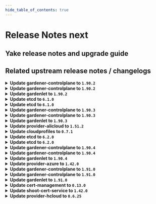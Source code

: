 ```yaml
---
hide_table_of_contents: true
---
```


# Release Notes next

## Yake release notes and upgrade guide

## Related upstream release notes / changelogs


<details>
<summary><b>Update gardener-controlplane to <code>1.90.2</code></b></summary>

# [gardener/gardener]

## 🐛 Bug Fixes

- `[USER]` An issue has been fixed which caused `Shoot` reconciliation to get stuck because the API discovery used to generate the read-only `ClusterRole` for `shoots/viewerkubeconfig` subresource failed. by @rfranzke [#9361]

## Docker Images
- admission-controller: `europe-docker.pkg.dev/gardener-project/releases/gardener/admission-controller:v1.90.2`
- apiserver: `europe-docker.pkg.dev/gardener-project/releases/gardener/apiserver:v1.90.2`
- controller-manager: `europe-docker.pkg.dev/gardener-project/releases/gardener/controller-manager:v1.90.2`
- gardenlet: `europe-docker.pkg.dev/gardener-project/releases/gardener/gardenlet:v1.90.2`
- node-agent: `europe-docker.pkg.dev/gardener-project/releases/gardener/node-agent:v1.90.2`
- operator: `europe-docker.pkg.dev/gardener-project/releases/gardener/operator:v1.90.2`
- resource-manager: `europe-docker.pkg.dev/gardener-project/releases/gardener/resource-manager:v1.90.2`
- scheduler: `europe-docker.pkg.dev/gardener-project/releases/gardener/scheduler:v1.90.2`


</details>

<details>
<summary><b>Update gardener-controlplane to <code>1.90.2</code></b></summary>

# [gardener/gardener]

## 🐛 Bug Fixes

- `[USER]` An issue has been fixed which caused `Shoot` reconciliation to get stuck because the API discovery used to generate the read-only `ClusterRole` for `shoots/viewerkubeconfig` subresource failed. by @rfranzke [#9361]

## Docker Images
- admission-controller: `europe-docker.pkg.dev/gardener-project/releases/gardener/admission-controller:v1.90.2`
- apiserver: `europe-docker.pkg.dev/gardener-project/releases/gardener/apiserver:v1.90.2`
- controller-manager: `europe-docker.pkg.dev/gardener-project/releases/gardener/controller-manager:v1.90.2`
- gardenlet: `europe-docker.pkg.dev/gardener-project/releases/gardener/gardenlet:v1.90.2`
- node-agent: `europe-docker.pkg.dev/gardener-project/releases/gardener/node-agent:v1.90.2`
- operator: `europe-docker.pkg.dev/gardener-project/releases/gardener/operator:v1.90.2`
- resource-manager: `europe-docker.pkg.dev/gardener-project/releases/gardener/resource-manager:v1.90.2`
- scheduler: `europe-docker.pkg.dev/gardener-project/releases/gardener/scheduler:v1.90.2`


</details>

<details>
<summary><b>Update gardenlet to <code>1.90.2</code></b></summary>

# [gardener/gardener]

## 🐛 Bug Fixes

- `[USER]` An issue has been fixed which caused `Shoot` reconciliation to get stuck because the API discovery used to generate the read-only `ClusterRole` for `shoots/viewerkubeconfig` subresource failed. by @rfranzke [#9361]

## Docker Images
- admission-controller: `europe-docker.pkg.dev/gardener-project/releases/gardener/admission-controller:v1.90.2`
- apiserver: `europe-docker.pkg.dev/gardener-project/releases/gardener/apiserver:v1.90.2`
- controller-manager: `europe-docker.pkg.dev/gardener-project/releases/gardener/controller-manager:v1.90.2`
- gardenlet: `europe-docker.pkg.dev/gardener-project/releases/gardener/gardenlet:v1.90.2`
- node-agent: `europe-docker.pkg.dev/gardener-project/releases/gardener/node-agent:v1.90.2`
- operator: `europe-docker.pkg.dev/gardener-project/releases/gardener/operator:v1.90.2`
- resource-manager: `europe-docker.pkg.dev/gardener-project/releases/gardener/resource-manager:v1.90.2`
- scheduler: `europe-docker.pkg.dev/gardener-project/releases/gardener/scheduler:v1.90.2`


</details>

<details>
<summary><b>Update etcd to <code>6.1.0</code></b></summary>

## What's Changed
* Pass through .values.backup.secretData by @j2L4e in https://github.com/gardener-community/etcd/pull/15

## New Contributors
* @j2L4e made their first contribution in https://github.com/gardener-community/etcd/pull/15

**Full Changelog**: https://github.com/gardener-community/etcd/compare/6.0.0...6.1.0

</details>

<details>
<summary><b>Update etcd to <code>6.1.0</code></b></summary>

## What's Changed
* Pass through .values.backup.secretData by @j2L4e in https://github.com/gardener-community/etcd/pull/15

## New Contributors
* @j2L4e made their first contribution in https://github.com/gardener-community/etcd/pull/15

**Full Changelog**: https://github.com/gardener-community/etcd/compare/6.0.0...6.1.0

</details>

<details>
<summary><b>Update gardener-controlplane to <code>1.90.3</code></b></summary>

The release-notes for component **github.com/gardener/gardener** in version **v1.90.3** exceeded the maximum length of 25000 characters allowed by GitHub for release-bodies.
They have been uploaded as release-asset and can be found at https://github.com/gardener/gardener/releases/download/v1.90.3/release_notes.md.

</details>

<details>
<summary><b>Update gardener-controlplane to <code>1.90.3</code></b></summary>

The release-notes for component **github.com/gardener/gardener** in version **v1.90.3** exceeded the maximum length of 25000 characters allowed by GitHub for release-bodies.
They have been uploaded as release-asset and can be found at https://github.com/gardener/gardener/releases/download/v1.90.3/release_notes.md.

</details>

<details>
<summary><b>Update gardenlet to <code>1.90.3</code></b></summary>

The release-notes for component **github.com/gardener/gardener** in version **v1.90.3** exceeded the maximum length of 25000 characters allowed by GitHub for release-bodies.
They have been uploaded as release-asset and can be found at https://github.com/gardener/gardener/releases/download/v1.90.3/release_notes.md.

</details>

<details>
<summary><b>Update provider-alicloud to <code>1.51.2</code></b></summary>

no release notes available

## Docker Images
- gardener-extension-admission-alicloud: `europe-docker.pkg.dev/gardener-project/releases/gardener/extensions/admission-alicloud:v1.51.2`
- gardener-extension-provider-alicloud: `europe-docker.pkg.dev/gardener-project/releases/gardener/extensions/provider-alicloud:v1.51.2`


</details>

<details>
<summary><b>Update cloudprofiles to <code>0.7.1</code></b></summary>

**Full Changelog**: https://github.com/gardener-community/cloudprofiles/compare/0.7.0...0.7.1

</details>

<details>
<summary><b>Update etcd to <code>6.2.0</code></b></summary>

## What's Changed
* Define images repository and tag as seperate keys, fallback to old style by @lotharbach in https://github.com/gardener-community/etcd/pull/16
* Switch to new upstream registry



**Full Changelog**: https://github.com/gardener-community/etcd/compare/6.1.0...6.2.0

</details>

<details>
<summary><b>Update etcd to <code>6.2.0</code></b></summary>

## What's Changed
* Define images repository and tag as seperate keys, fallback to old style by @lotharbach in https://github.com/gardener-community/etcd/pull/16
* Switch to new upstream registry



**Full Changelog**: https://github.com/gardener-community/etcd/compare/6.1.0...6.2.0

</details>

<details>
<summary><b>Update gardener-controlplane to <code>1.90.4</code></b></summary>

# [gardener/gardener]

## 🐛 Bug Fixes

- `[OPERATOR]` A configuration issue of the prometheus-operator managed alertmanager instances is fixed. by @istvanballok [#9420]
- `[OPERATOR]` A bug has been fixed which prevented pods from starting on clusters of at least `1.28` if they were using old `PersistentVolume`s created with the deprecated `failure-domain.beta.kubernetes.io/{zone,region}` labels. by @rfranzke [#9413]

## Docker Images
- admission-controller: `europe-docker.pkg.dev/gardener-project/releases/gardener/admission-controller:v1.90.4`
- apiserver: `europe-docker.pkg.dev/gardener-project/releases/gardener/apiserver:v1.90.4`
- controller-manager: `europe-docker.pkg.dev/gardener-project/releases/gardener/controller-manager:v1.90.4`
- gardenlet: `europe-docker.pkg.dev/gardener-project/releases/gardener/gardenlet:v1.90.4`
- node-agent: `europe-docker.pkg.dev/gardener-project/releases/gardener/node-agent:v1.90.4`
- operator: `europe-docker.pkg.dev/gardener-project/releases/gardener/operator:v1.90.4`
- resource-manager: `europe-docker.pkg.dev/gardener-project/releases/gardener/resource-manager:v1.90.4`
- scheduler: `europe-docker.pkg.dev/gardener-project/releases/gardener/scheduler:v1.90.4`


</details>

<details>
<summary><b>Update gardener-controlplane to <code>1.90.4</code></b></summary>

# [gardener/gardener]

## 🐛 Bug Fixes

- `[OPERATOR]` A configuration issue of the prometheus-operator managed alertmanager instances is fixed. by @istvanballok [#9420]
- `[OPERATOR]` A bug has been fixed which prevented pods from starting on clusters of at least `1.28` if they were using old `PersistentVolume`s created with the deprecated `failure-domain.beta.kubernetes.io/{zone,region}` labels. by @rfranzke [#9413]

## Docker Images
- admission-controller: `europe-docker.pkg.dev/gardener-project/releases/gardener/admission-controller:v1.90.4`
- apiserver: `europe-docker.pkg.dev/gardener-project/releases/gardener/apiserver:v1.90.4`
- controller-manager: `europe-docker.pkg.dev/gardener-project/releases/gardener/controller-manager:v1.90.4`
- gardenlet: `europe-docker.pkg.dev/gardener-project/releases/gardener/gardenlet:v1.90.4`
- node-agent: `europe-docker.pkg.dev/gardener-project/releases/gardener/node-agent:v1.90.4`
- operator: `europe-docker.pkg.dev/gardener-project/releases/gardener/operator:v1.90.4`
- resource-manager: `europe-docker.pkg.dev/gardener-project/releases/gardener/resource-manager:v1.90.4`
- scheduler: `europe-docker.pkg.dev/gardener-project/releases/gardener/scheduler:v1.90.4`


</details>

<details>
<summary><b>Update gardenlet to <code>1.90.4</code></b></summary>

# [gardener/gardener]

## 🐛 Bug Fixes

- `[OPERATOR]` A configuration issue of the prometheus-operator managed alertmanager instances is fixed. by @istvanballok [#9420]
- `[OPERATOR]` A bug has been fixed which prevented pods from starting on clusters of at least `1.28` if they were using old `PersistentVolume`s created with the deprecated `failure-domain.beta.kubernetes.io/{zone,region}` labels. by @rfranzke [#9413]

## Docker Images
- admission-controller: `europe-docker.pkg.dev/gardener-project/releases/gardener/admission-controller:v1.90.4`
- apiserver: `europe-docker.pkg.dev/gardener-project/releases/gardener/apiserver:v1.90.4`
- controller-manager: `europe-docker.pkg.dev/gardener-project/releases/gardener/controller-manager:v1.90.4`
- gardenlet: `europe-docker.pkg.dev/gardener-project/releases/gardener/gardenlet:v1.90.4`
- node-agent: `europe-docker.pkg.dev/gardener-project/releases/gardener/node-agent:v1.90.4`
- operator: `europe-docker.pkg.dev/gardener-project/releases/gardener/operator:v1.90.4`
- resource-manager: `europe-docker.pkg.dev/gardener-project/releases/gardener/resource-manager:v1.90.4`
- scheduler: `europe-docker.pkg.dev/gardener-project/releases/gardener/scheduler:v1.90.4`


</details>

<details>
<summary><b>Update provider-azure to <code>1.42.0</code></b></summary>

# [gardener/machine-controller-manager]

## ⚠️ Breaking Changes

- `[OPERATOR]` Change OCI Image Registry from GCR (`eu.gcr.io/gardener-project`) to Artifact-Registry (`europe-docker.pkg.dev/gardener-project/releases`). Users should update their references. by @ccwienk [gardener/machine-controller-manager#878]
## 🐛 Bug Fixes

- `[OPERATOR]` Fix for edge case of Node object deletion missed during machine termination. by @elankath [gardener/machine-controller-manager#887]
- `[DEVELOPER]` MCM restart happens properly in integration tests now. This fix will get activated, once this version is vendored in your mcm-provider by @sssash18 [gardener/machine-controller-manager#879]
## 🏃 Others

- `[DEVELOPER]` Bump `k8s.io/*` deps to `v0.28.2` by @afritzler [gardener/machine-controller-manager#858]
- `[DEVELOPER]` go-git now removed from dependencies due to CVE's. by @elankath [gardener/machine-controller-manager#896]
- `[OPERATOR]` fixed IT for seed with k8s >= 1.27 as control cluster  by @piyuagr [gardener/machine-controller-manager#869]
- `[OPERATOR]` Architecture field added in the nodetemplate. This will allow CA to pickup architecture from machine class and schedule pods on relevant arch nodes. by @sssash18 [gardener/machine-controller-manager#894]
- `[OPERATOR]` machine controller won't reconcile machine on non-spec update events by @himanshu-kun [gardener/machine-controller-manager#877]
## 📖 Documentation

- `[DEVELOPER]` Phase transition diagram for a machine object is added to FAQs by @himanshu-kun [gardener/machine-controller-manager#886]
# [gardener/gardener-extension-provider-azure]

## ✨ New Features

- `[OPERATOR]` Updated the default storage account SKU from StandardLRS to StandardZRS to enhance data durability and availability. by @seshachalam-yv [#790]
## 🐛 Bug Fixes

- `[DEVELOPER]` `source-` prefix of `BackupEntry` name is being ignored when performing entry deletion by @Kostov6 [#805]
## 🏃 Others

- `[OPERATOR]` fix an issue where an empty infrastructure state would cause issues when picking the proper reconciler. by @kon-angelo [#787]
- `[OPERATOR]` Fix an issue where backupentry secrets would not be deleted due to incorrect credential format error. by @kon-angelo [#795]
# [gardener/machine-controller-manager-provider-azure]

## 🏃 Others

- `[OPERATOR]` Fixed handling for data disk in ToBeDetached=true state during vm deletion by @unmarshall [gardener/machine-controller-manager-provider-azure#132]
- `[OPERATOR]` Fixed the gap where VM marketplace images with no plans were not handled properly. Now one can start VMs having marketplace image with no plan. by @unmarshall [gardener/machine-controller-manager-provider-azure#134]
- `[USER]` Fixed recording of erroneous metrics for driver and API requests by @unmarshall [gardener/machine-controller-manager-provider-azure#130]
- `[USER]` Uses new Azure SDK as the older go-autorest is out of support.   
  Adds 2 new metrics which compute driver API call duration and Azure API call duration for all successful API calls.  
  Recently introduced Azure fakes are used extensively for unit tests.  
  Driver.GetMachineStatus now only gets the status from the Machine and not from associated NIC(s).  
  Deletion of a machine now cascade deletes NIC(s) and Disk(s) (OSDisk and DataDisk(s)) as well. Previously it was a 2 step process of detatch followed by a delete.  
  In the API following have been marked as deprecated:  
  - Constants: [api.AzureClientID, api.AzureClientSecret, api.AzureSubscriptionID, api.AzureTenantID, api.AzureAlternativeClientID, api.AzureAlternativeClientSecret, api.AzureAlternativeSubscriptionID, api.AzureAlternativeTenantID, api.MachineSetKindVMO and api.MachineSetKindAvailabilitySet]  
  - AzureVirtualMachineProperties.MachineSet has been marked as deprecated by @unmarshall [gardener/machine-controller-manager-provider-azure#105]
- `[USER]` Updated the following dependencies:  
  --------------------------------------------------------------------------------------------------------------  
  * github.com/Azure/azure-sdk-for-go/sdk/resourcemanager/compute/armcompute/v5 [v5.3.0-beta.2 to v5.3.0]  
  * github.com/Azure/azure-sdk-for-go/sdk/resourcemanager/marketplaceordering/armmarketplaceordering [v1.2.0-beta.3 to v1.2.0]  
  * github.com/Azure/azure-sdk-for-go/sdk/resourcemanager/network/armnetwork/v4 [v4.3.0-beta.1 to v4.3.0]  
  * github.com/Azure/azure-sdk-for-go/sdk/resourcemanager/resources/armresources [v1.2.0-beta.3 to v1.2.0] by @unmarshall [gardener/machine-controller-manager-provider-azure#117]
# [gardener/terraformer]

## 🏃 Others

- `[OPERATOR]` Update go -> v1.21.5 by @kon-angelo [gardener/terraformer#146]
- `[OPERATOR]` Update alpine -> v1.29.0 by @kon-angelo [gardener/terraformer#146]

## Docker Images
- gardener-extension-admission-azure: `europe-docker.pkg.dev/gardener-project/releases/gardener/extensions/admission-azure:v1.42.0`
- gardener-extension-provider-azure: `europe-docker.pkg.dev/gardener-project/releases/gardener/extensions/provider-azure:v1.42.0`


</details>

<details>
<summary><b>Update gardener-controlplane to <code>1.91.0</code></b></summary>

# [gardener/gardener]

## ⚠️ Breaking Changes

- `[USER]` Deprecated `.spec.kubernetes.allowPrivilegedContainers` field in the Shoot API is now removed. by @shafeeqes [#9274]
- `[USER]` The `.status.advertisedAddresses[]` list in a `Shoot`'s status now includes the `Shoot`'s service account issuer under the name `service-account-issuer`. Please revisit any logic that might depend on all advertised addresses being used for communication with the `kube-apiserver` of a shoot cluster. by @dimityrmirchev [#9196]
- `[OPERATOR]` The `ShootForceDeletion` feature gate has been promoted to beta and is turned on by default.  by @acumino [#9325]
## ✨ New Features

- `[DEVELOPER]` The `{garden,seed,shoot}-care` controllers now incorporate `ManagedResource`s into all relevant conditions, and it is possible to override the condition type into which a `ManagedResource`'s status gets incorporated via the `care.gardener.cloud/condition-type` label. Please consult the respective documentation for more information ([`garden-care`](https://github.com/gardener/gardener/blob/master/docs/concepts/operator.md#care-reconciler), [`seed-care`](https://github.com/gardener/gardener/blob/master/docs/concepts/gardenlet.md#care-reconciler-1), [`shoot-care`](https://github.com/gardener/gardener/blob/master/docs/concepts/gardenlet.md#care-reconciler-2)). by @rfranzke [#9313]
- `[OPERATOR]` The gardenlet now synchronizes the service account public keys of shoot clusters that have managed issuer enabled. The public keys are stored in a dedicated `gardener-system-shoot-issuer` namespace in the Garden cluster. by @dimityrmirchev [#9354]
- `[OPERATOR]` `gardener-resource-manager` now considers the health and the progressing status for `Certificate` and `Issuer` resources (see [cert-management](https://github.com/gardener/cert-management/)) managed via `ManagedResource`s. by @timuthy [#9326]
- `[OPERATOR]` The Shoot maintenance controller now removes unsupported feature gates and admission plugins from the Shoot during force upgrades. by @shafeeqes [#9365]
- `[OPERATOR]` `gardener-operator` now deploys two Alertmanager replicas into the `garden` namespace. They don't come with any configuration by default. It is in the responsibility of the human operators to create `monitoring.coreos.com/v1alpha1.AlertmanagerConfig` resources with the proper configuration suitable for their needs. Read more about it [here](https://github.com/gardener/gardener/blob/master/docs/concepts/operator.md#observability). by @rfranzke [#9301]
- `[OPERATOR]` The `ControlPlaneHealthy` condition in `Shoot`s now reports an issue when `{kube,machine}-controller-manager` or `cluster-autoscaler` are scaled down to `0` replicas. The `EveryNodeReady` condition in `Shoot`s now reports an issue when at least `20%` of the `Lease`s related to nodes in the `kube-node-lease` namespace are expired. by @rfranzke [#9376]
## 🐛 Bug Fixes

- `[DEVELOPER]` Function `NewClientFromBytes` in package `pkg/client/kubernetes/client.go` was fixed to consider `AllowedUserFields`. Earlier, it failed when creating a Kubernetes client with a special but allowed fields in the Kubeconfig (e.g. `auth-provider`). by @timuthy [#9333]
## 🏃 Others

- `[OPERATOR]` Update CoreDNS to v1.11.1. by @DockToFuture [#8945]
- `[OPERATOR]` The gardener operator documentation now closes resembles the reality of the coding. by @ScheererJ [#9342]
- `[OPERATOR]` The istio ingress gateway orphan namespace detection no longer interferes with the istio ingress gateway zone migration in case the target zone names are unknown and there is no active usage. by @ScheererJ [#9460]
- `[OPERATOR]` The ingress domain of kube-apiserver should work again for single-zonal shoot control planes. by @ScheererJ [#9393]
- `[OPERATOR]` There is a new plutono dashboard named `Container Images` that currently contains 2 panels for image pull durations. by @ialidzhikov [#9422]
- `[OPERATOR]` Port 8132 of istio ingress gateway will respond to all ordinary http requests with a redirect (301) to the https port by @ScheererJ [#9332]
- `[OPERATOR]` The operating system config reconciler of the `gardener-node-agent` now creates directories with `0755` permissions when it creates files listed in the corresponding `OperatingSystemConfig` on the node. Previously these directories were created with no permissions. by @plkokanov [#9443]
- `[OPERATOR]` Seed clusters with a wildcard certificate no longer use `Ingress` resources to expose `kube-apiserver`. Instead, `Istio` resources are directly used now. by @ScheererJ [#9300]
- `[OPERATOR]` Shoot clusters should stay accessible after istio ingress gateway migration via annotation alpha.istio-ingress.gardener.cloud/migrate-to was triggered. by @ScheererJ [#9423]
- `[OPERATOR]` Operators can create duplicate istio ingress gateways for migration if the zone names should be changed in the seed specification by @ScheererJ [#9304]
- `[DEVELOPER]` Now the observability applications which are also targets of the authentication & authorization proxies share common label.  by @nickytd [#9385]
- `[DEVELOPER]` Local dev setup can now deploy a cluster with volume resize support. by @dnaeon [#9363]

## Docker Images
- admission-controller: `europe-docker.pkg.dev/gardener-project/releases/gardener/admission-controller:v1.91.0`
- apiserver: `europe-docker.pkg.dev/gardener-project/releases/gardener/apiserver:v1.91.0`
- controller-manager: `europe-docker.pkg.dev/gardener-project/releases/gardener/controller-manager:v1.91.0`
- gardenlet: `europe-docker.pkg.dev/gardener-project/releases/gardener/gardenlet:v1.91.0`
- node-agent: `europe-docker.pkg.dev/gardener-project/releases/gardener/node-agent:v1.91.0`
- operator: `europe-docker.pkg.dev/gardener-project/releases/gardener/operator:v1.91.0`
- resource-manager: `europe-docker.pkg.dev/gardener-project/releases/gardener/resource-manager:v1.91.0`
- scheduler: `europe-docker.pkg.dev/gardener-project/releases/gardener/scheduler:v1.91.0`


</details>

<details>
<summary><b>Update gardener-controlplane to <code>1.91.0</code></b></summary>

# [gardener/gardener]

## ⚠️ Breaking Changes

- `[USER]` Deprecated `.spec.kubernetes.allowPrivilegedContainers` field in the Shoot API is now removed. by @shafeeqes [#9274]
- `[USER]` The `.status.advertisedAddresses[]` list in a `Shoot`'s status now includes the `Shoot`'s service account issuer under the name `service-account-issuer`. Please revisit any logic that might depend on all advertised addresses being used for communication with the `kube-apiserver` of a shoot cluster. by @dimityrmirchev [#9196]
- `[OPERATOR]` The `ShootForceDeletion` feature gate has been promoted to beta and is turned on by default.  by @acumino [#9325]
## ✨ New Features

- `[DEVELOPER]` The `{garden,seed,shoot}-care` controllers now incorporate `ManagedResource`s into all relevant conditions, and it is possible to override the condition type into which a `ManagedResource`'s status gets incorporated via the `care.gardener.cloud/condition-type` label. Please consult the respective documentation for more information ([`garden-care`](https://github.com/gardener/gardener/blob/master/docs/concepts/operator.md#care-reconciler), [`seed-care`](https://github.com/gardener/gardener/blob/master/docs/concepts/gardenlet.md#care-reconciler-1), [`shoot-care`](https://github.com/gardener/gardener/blob/master/docs/concepts/gardenlet.md#care-reconciler-2)). by @rfranzke [#9313]
- `[OPERATOR]` The gardenlet now synchronizes the service account public keys of shoot clusters that have managed issuer enabled. The public keys are stored in a dedicated `gardener-system-shoot-issuer` namespace in the Garden cluster. by @dimityrmirchev [#9354]
- `[OPERATOR]` `gardener-resource-manager` now considers the health and the progressing status for `Certificate` and `Issuer` resources (see [cert-management](https://github.com/gardener/cert-management/)) managed via `ManagedResource`s. by @timuthy [#9326]
- `[OPERATOR]` The Shoot maintenance controller now removes unsupported feature gates and admission plugins from the Shoot during force upgrades. by @shafeeqes [#9365]
- `[OPERATOR]` `gardener-operator` now deploys two Alertmanager replicas into the `garden` namespace. They don't come with any configuration by default. It is in the responsibility of the human operators to create `monitoring.coreos.com/v1alpha1.AlertmanagerConfig` resources with the proper configuration suitable for their needs. Read more about it [here](https://github.com/gardener/gardener/blob/master/docs/concepts/operator.md#observability). by @rfranzke [#9301]
- `[OPERATOR]` The `ControlPlaneHealthy` condition in `Shoot`s now reports an issue when `{kube,machine}-controller-manager` or `cluster-autoscaler` are scaled down to `0` replicas. The `EveryNodeReady` condition in `Shoot`s now reports an issue when at least `20%` of the `Lease`s related to nodes in the `kube-node-lease` namespace are expired. by @rfranzke [#9376]
## 🐛 Bug Fixes

- `[DEVELOPER]` Function `NewClientFromBytes` in package `pkg/client/kubernetes/client.go` was fixed to consider `AllowedUserFields`. Earlier, it failed when creating a Kubernetes client with a special but allowed fields in the Kubeconfig (e.g. `auth-provider`). by @timuthy [#9333]
## 🏃 Others

- `[OPERATOR]` Update CoreDNS to v1.11.1. by @DockToFuture [#8945]
- `[OPERATOR]` The gardener operator documentation now closes resembles the reality of the coding. by @ScheererJ [#9342]
- `[OPERATOR]` The istio ingress gateway orphan namespace detection no longer interferes with the istio ingress gateway zone migration in case the target zone names are unknown and there is no active usage. by @ScheererJ [#9460]
- `[OPERATOR]` The ingress domain of kube-apiserver should work again for single-zonal shoot control planes. by @ScheererJ [#9393]
- `[OPERATOR]` There is a new plutono dashboard named `Container Images` that currently contains 2 panels for image pull durations. by @ialidzhikov [#9422]
- `[OPERATOR]` Port 8132 of istio ingress gateway will respond to all ordinary http requests with a redirect (301) to the https port by @ScheererJ [#9332]
- `[OPERATOR]` The operating system config reconciler of the `gardener-node-agent` now creates directories with `0755` permissions when it creates files listed in the corresponding `OperatingSystemConfig` on the node. Previously these directories were created with no permissions. by @plkokanov [#9443]
- `[OPERATOR]` Seed clusters with a wildcard certificate no longer use `Ingress` resources to expose `kube-apiserver`. Instead, `Istio` resources are directly used now. by @ScheererJ [#9300]
- `[OPERATOR]` Shoot clusters should stay accessible after istio ingress gateway migration via annotation alpha.istio-ingress.gardener.cloud/migrate-to was triggered. by @ScheererJ [#9423]
- `[OPERATOR]` Operators can create duplicate istio ingress gateways for migration if the zone names should be changed in the seed specification by @ScheererJ [#9304]
- `[DEVELOPER]` Now the observability applications which are also targets of the authentication & authorization proxies share common label.  by @nickytd [#9385]
- `[DEVELOPER]` Local dev setup can now deploy a cluster with volume resize support. by @dnaeon [#9363]

## Docker Images
- admission-controller: `europe-docker.pkg.dev/gardener-project/releases/gardener/admission-controller:v1.91.0`
- apiserver: `europe-docker.pkg.dev/gardener-project/releases/gardener/apiserver:v1.91.0`
- controller-manager: `europe-docker.pkg.dev/gardener-project/releases/gardener/controller-manager:v1.91.0`
- gardenlet: `europe-docker.pkg.dev/gardener-project/releases/gardener/gardenlet:v1.91.0`
- node-agent: `europe-docker.pkg.dev/gardener-project/releases/gardener/node-agent:v1.91.0`
- operator: `europe-docker.pkg.dev/gardener-project/releases/gardener/operator:v1.91.0`
- resource-manager: `europe-docker.pkg.dev/gardener-project/releases/gardener/resource-manager:v1.91.0`
- scheduler: `europe-docker.pkg.dev/gardener-project/releases/gardener/scheduler:v1.91.0`


</details>

<details>
<summary><b>Update gardenlet to <code>1.91.0</code></b></summary>

# [gardener/gardener]

## ⚠️ Breaking Changes

- `[USER]` Deprecated `.spec.kubernetes.allowPrivilegedContainers` field in the Shoot API is now removed. by @shafeeqes [#9274]
- `[USER]` The `.status.advertisedAddresses[]` list in a `Shoot`'s status now includes the `Shoot`'s service account issuer under the name `service-account-issuer`. Please revisit any logic that might depend on all advertised addresses being used for communication with the `kube-apiserver` of a shoot cluster. by @dimityrmirchev [#9196]
- `[OPERATOR]` The `ShootForceDeletion` feature gate has been promoted to beta and is turned on by default.  by @acumino [#9325]
## ✨ New Features

- `[DEVELOPER]` The `{garden,seed,shoot}-care` controllers now incorporate `ManagedResource`s into all relevant conditions, and it is possible to override the condition type into which a `ManagedResource`'s status gets incorporated via the `care.gardener.cloud/condition-type` label. Please consult the respective documentation for more information ([`garden-care`](https://github.com/gardener/gardener/blob/master/docs/concepts/operator.md#care-reconciler), [`seed-care`](https://github.com/gardener/gardener/blob/master/docs/concepts/gardenlet.md#care-reconciler-1), [`shoot-care`](https://github.com/gardener/gardener/blob/master/docs/concepts/gardenlet.md#care-reconciler-2)). by @rfranzke [#9313]
- `[OPERATOR]` The gardenlet now synchronizes the service account public keys of shoot clusters that have managed issuer enabled. The public keys are stored in a dedicated `gardener-system-shoot-issuer` namespace in the Garden cluster. by @dimityrmirchev [#9354]
- `[OPERATOR]` `gardener-resource-manager` now considers the health and the progressing status for `Certificate` and `Issuer` resources (see [cert-management](https://github.com/gardener/cert-management/)) managed via `ManagedResource`s. by @timuthy [#9326]
- `[OPERATOR]` The Shoot maintenance controller now removes unsupported feature gates and admission plugins from the Shoot during force upgrades. by @shafeeqes [#9365]
- `[OPERATOR]` `gardener-operator` now deploys two Alertmanager replicas into the `garden` namespace. They don't come with any configuration by default. It is in the responsibility of the human operators to create `monitoring.coreos.com/v1alpha1.AlertmanagerConfig` resources with the proper configuration suitable for their needs. Read more about it [here](https://github.com/gardener/gardener/blob/master/docs/concepts/operator.md#observability). by @rfranzke [#9301]
- `[OPERATOR]` The `ControlPlaneHealthy` condition in `Shoot`s now reports an issue when `{kube,machine}-controller-manager` or `cluster-autoscaler` are scaled down to `0` replicas. The `EveryNodeReady` condition in `Shoot`s now reports an issue when at least `20%` of the `Lease`s related to nodes in the `kube-node-lease` namespace are expired. by @rfranzke [#9376]
## 🐛 Bug Fixes

- `[DEVELOPER]` Function `NewClientFromBytes` in package `pkg/client/kubernetes/client.go` was fixed to consider `AllowedUserFields`. Earlier, it failed when creating a Kubernetes client with a special but allowed fields in the Kubeconfig (e.g. `auth-provider`). by @timuthy [#9333]
## 🏃 Others

- `[OPERATOR]` Update CoreDNS to v1.11.1. by @DockToFuture [#8945]
- `[OPERATOR]` The gardener operator documentation now closes resembles the reality of the coding. by @ScheererJ [#9342]
- `[OPERATOR]` The istio ingress gateway orphan namespace detection no longer interferes with the istio ingress gateway zone migration in case the target zone names are unknown and there is no active usage. by @ScheererJ [#9460]
- `[OPERATOR]` The ingress domain of kube-apiserver should work again for single-zonal shoot control planes. by @ScheererJ [#9393]
- `[OPERATOR]` There is a new plutono dashboard named `Container Images` that currently contains 2 panels for image pull durations. by @ialidzhikov [#9422]
- `[OPERATOR]` Port 8132 of istio ingress gateway will respond to all ordinary http requests with a redirect (301) to the https port by @ScheererJ [#9332]
- `[OPERATOR]` The operating system config reconciler of the `gardener-node-agent` now creates directories with `0755` permissions when it creates files listed in the corresponding `OperatingSystemConfig` on the node. Previously these directories were created with no permissions. by @plkokanov [#9443]
- `[OPERATOR]` Seed clusters with a wildcard certificate no longer use `Ingress` resources to expose `kube-apiserver`. Instead, `Istio` resources are directly used now. by @ScheererJ [#9300]
- `[OPERATOR]` Shoot clusters should stay accessible after istio ingress gateway migration via annotation alpha.istio-ingress.gardener.cloud/migrate-to was triggered. by @ScheererJ [#9423]
- `[OPERATOR]` Operators can create duplicate istio ingress gateways for migration if the zone names should be changed in the seed specification by @ScheererJ [#9304]
- `[DEVELOPER]` Now the observability applications which are also targets of the authentication & authorization proxies share common label.  by @nickytd [#9385]
- `[DEVELOPER]` Local dev setup can now deploy a cluster with volume resize support. by @dnaeon [#9363]

## Docker Images
- admission-controller: `europe-docker.pkg.dev/gardener-project/releases/gardener/admission-controller:v1.91.0`
- apiserver: `europe-docker.pkg.dev/gardener-project/releases/gardener/apiserver:v1.91.0`
- controller-manager: `europe-docker.pkg.dev/gardener-project/releases/gardener/controller-manager:v1.91.0`
- gardenlet: `europe-docker.pkg.dev/gardener-project/releases/gardener/gardenlet:v1.91.0`
- node-agent: `europe-docker.pkg.dev/gardener-project/releases/gardener/node-agent:v1.91.0`
- operator: `europe-docker.pkg.dev/gardener-project/releases/gardener/operator:v1.91.0`
- resource-manager: `europe-docker.pkg.dev/gardener-project/releases/gardener/resource-manager:v1.91.0`
- scheduler: `europe-docker.pkg.dev/gardener-project/releases/gardener/scheduler:v1.91.0`


</details>

<details>
<summary><b>Update cert-management to <code>0.13.0</code></b></summary>

# [gardener/cert-management]

## ✨ New Features

- `[USER]` The algorithm and size for the private key can now be specified in the certificate spec section to override the default algorithm `RSA` with key size 2048.  
  Supported algorithms are `RSA` and `ECDSA`. For `RSA` the allowed key sizes are `2048`, `3072`, and `4096` with `2048` as default is not specified explicitly. For `ECDSA` the allowed key sizes are `256` and `384` with `256` as default.  
  These algorithms and key sizes are supported by Let's Encrypt. For other ACME servers please check their documentation for information about supported combinations. by @MartinWeindel [#168]

## Docker Images
- cert-management: `europe-docker.pkg.dev/gardener-project/releases/cert-controller-manager:v0.13.0`


</details>

<details>
<summary><b>Update shoot-cert-service to <code>1.42.0</code></b></summary>

# [gardener/gardener-extension-shoot-cert-service]

## ⚠️ Breaking Changes

- `[OPERATOR]` `extension-shoot-cert-service` no longer supports Shoots with Кubernetes version == 1.24. by @shafeeqes [#223]
## 🏃 Others

- `[OPERATOR]` Bumps github.com/gardener/gardener from 1.90.0 to 1.91.0. by @dependabot[bot] [#244]
- `[OPERATOR]` Bumps github.com/gardener/gardener from 1.89.0 to 1.90.0. by @dependabot[bot] [#238]
# [gardener/cert-management]

## ✨ New Features

- `[USER]` The algorithm and size for the private key can now be specified in the certificate spec section to override the default algorithm `RSA` with key size 2048.  
  Supported algorithms are `RSA` and `ECDSA`. For `RSA` the allowed key sizes are `2048`, `3072`, and `4096` with `2048` as default is not specified explicitly. For `ECDSA` the allowed key sizes are `256` and `384` with `256` as default.  
  These algorithms and key sizes are supported by Let's Encrypt. For other ACME servers please check their documentation for information about supported combinations. by @MartinWeindel [gardener/cert-management#168]

## Docker Images
- gardener-extension-shoot-cert-service: `europe-docker.pkg.dev/gardener-project/releases/gardener/extensions/shoot-cert-service:v1.42.0`


</details>

<details>
<summary><b>Update provider-hcloud to <code>0.6.25</code></b></summary>

# [gardener-extension-provider-hcloud] v0.6.25

</details>
